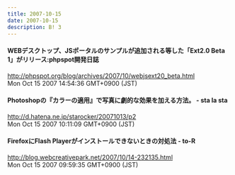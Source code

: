 ```yaml
---
title: 2007-10-15
date: 2007-10-15
description: B! 3
---
```


#### WEBデスクトップ、JSポータルのサンプルが追加される等した「Ext2.0 Beta 1」がリリース:phpspot開発日誌
http://phpspot.org/blog/archives/2007/10/webjsext20_beta.html<br>
Mon Oct 15 2007 14:54:36 GMT+0900 (JST)<br>


#### Photoshopの『カラーの適用』で写真に劇的な効果を加える方法。 - sta la sta
http://d.hatena.ne.jp/starocker/20071013/p2<br>
Mon Oct 15 2007 10:11:09 GMT+0900 (JST)<br>


#### FirefoxにFlash Playerがインストールできないときの対処法 - to-R
http://blog.webcreativepark.net/2007/10/14-232135.html<br>
Mon Oct 15 2007 09:59:35 GMT+0900 (JST)<br>


